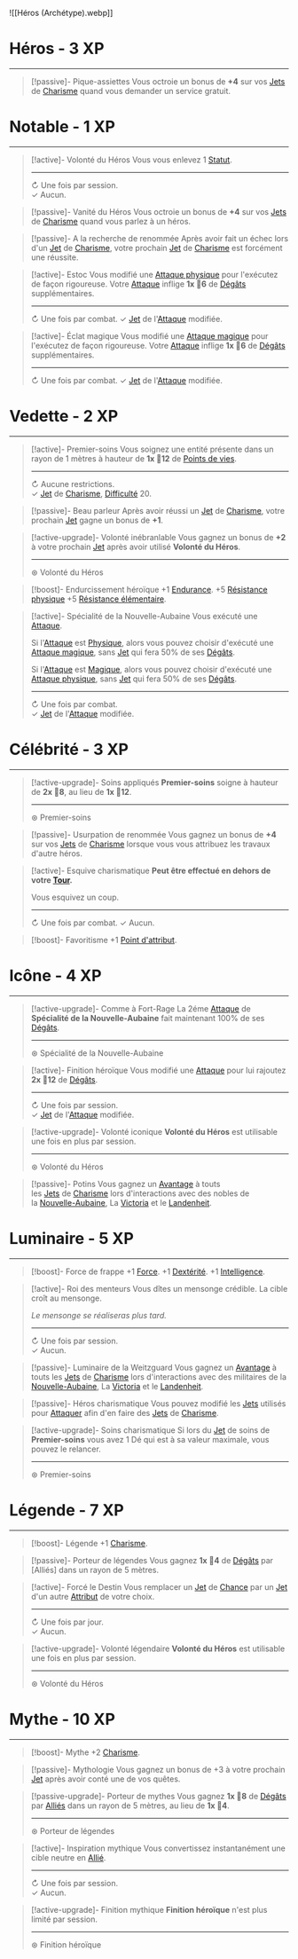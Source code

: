 ![[Héros (Archétype).webp]]
# Héros - 3 XP
---
>[!passive]- Pique-assiettes
>Vous octroie un bonus de **+4** sur vos [Jets]() de [Charisme]() quand vous demander un service gratuit.

# Notable - 1 XP
---
>[!active]- Volonté du Héros
>Vous vous enlevez 1 [Statut]().
>
>---
>↻ Une fois par session.  
>✓ Aucun.

>[!passive]- Vanité du Héros
>Vous octroie un bonus de **+4** sur vos [Jets]() de [Charisme]() quand vous parlez à un héros.

>[!passive]- A la recherche de renommée
>Après avoir fait un échec lors d'un [Jet]() de [Charisme](), votre prochain [Jet]() de [Charisme]() est forcément une réussite.

>[!active]- Estoc
>Vous modifié une [Attaque physique]() pour l'exécutez de façon rigoureuse. Votre [Attaque]() inflige **1x 🎲6** de [Dégâts]() supplémentaires.
>
>---
>↻ Une fois par combat.
>✓ [Jet]() de l'[Attaque]() modifiée.

>[!active]- Éclat magique
>Vous modifié une [Attaque magique]() pour l'exécutez de façon rigoureuse. Votre [Attaque]() inflige **1x 🎲6** de [Dégâts]() supplémentaires.
>
>---
>↻ Une fois par combat.
>✓ [Jet]() de l'[Attaque]() modifiée.
>

# Vedette - 2 XP
---
>[!active]- Premier-soins
>Vous soignez une entité présente dans un rayon de 1 mètres à hauteur de **1x 🎲12** de [Points de vies]().
>
>---
>↻ Aucune restrictions.  
>✓ [Jet]() de [Charisme](), [Difficulté]() 20.

>[!passive]- Beau parleur
>Après avoir réussi un [Jet]() de [Charisme](), votre prochain [Jet]() gagne un bonus de **+1**.

>[!active-upgrade]- Volonté inébranlable
>Vous gagnez un bonus de **+2** à votre prochain [Jet]() après avoir utilisé **Volonté du Héros**.
>
>---
>⊛ Volonté du Héros

>[!boost]- Endurcissement héroïque
>+1 [Endurance]().
>+5 [Résistance physique]()
>+5 [Résistance élémentaire]().

>[!active]- Spécialité de la Nouvelle-Aubaine
>Vous exécuté une [Attaque]().
>
>Si l'[Attaque]() est [Physique](), alors vous pouvez choisir d'exécuté une [Attaque magique](), sans [Jet]() qui fera 50% de ses [Dégâts]().
>
>Si l'[Attaque]() est [Magique](), alors vous pouvez choisir d'exécuté une [Attaque physique](), sans [Jet]() qui fera 50% de ses [Dégâts]().
>
>---
>↻ Une fois par combat.  
>✓ [Jet]() de l'[Attaque]() modifiée.

# Célébrité - 3 XP
---
>[!active-upgrade]- Soins appliqués
>**Premier-soins** soigne à hauteur de **2x 🎲8**, au lieu de **1x 🎲12**.
>
>---
>⊛ Premier-soins

>[!passive]- Usurpation de renommée 
>Vous gagnez un bonus de **+4** sur vos [Jets]() de [Charisme]() lorsque vous vous attribuez les travaux d'autre héros.

>[!active]- Esquive charismatique
>**Peut être effectué en dehors de votre [Tour]().**
>
>Vous esquivez un coup.
>
>---
>↻ Une fois par combat.
>✓ Aucun.

>[!boost]- Favoritisme
>+1 [Point d'attribut]().

# Icône - 4 XP
---
>[!active-upgrade]- Comme à Fort-Rage
>La 2éme [Attaque]() de **Spécialité de la Nouvelle-Aubaine** fait maintenant 100% de ses [Dégâts]().
>
>---
>⊛ Spécialité de la Nouvelle-Aubaine

>[!active]- Finition héroïque
>Vous modifié une [Attaque]() pour lui rajoutez **2x 🎲12** de [Dégâts]().
>
>---
>↻ Une fois par session.  
>✓ [Jet]() de l'[Attaque]() modifiée.

>[!active-upgrade]- Volonté iconique
>**Volonté du Héros** est utilisable une fois en plus par session.
>
>---
>⊛ Volonté du Héros

>[!passive]- Potins
>Vous gagnez un [Avantage](app://obsidian.md/index.html) à touts les [Jets](app://obsidian.md/index.html) de [Charisme](app://obsidian.md/index.html) lors d'interactions avec des nobles de la [Nouvelle-Aubaine](), La [Victoria]() et le [Landenheit]().
# Luminaire - 5 XP
---
>[!boost]- Force de frappe
>+1 [Force]().
>+1 [Dextérité]().
>+1 [Intelligence]().

>[!active]- Roi des menteurs
>Vous dîtes un mensonge crédible. La cible croît au mensonge.
>
>*Le mensonge se réaliseras plus tard.*
>
>---
>↻ Une fois par session.  
>✓ Aucun.

>[!passive]- Luminaire de la Weitzguard
>Vous gagnez un [Avantage]() à touts les [Jets]() de [Charisme]() lors d'interactions avec des militaires de la [Nouvelle-Aubaine](), La [Victoria]() et le [Landenheit]().

>[!passive]- Héros charismatique
>Vous pouvez modifié les [Jets]() utilisés pour [Attaquer]() afin d'en faire des [Jets]() de [Charisme]().

>[!active-upgrade]- Soins charismatique
>Si lors du [Jet]() de soins de **Premier-soins** vous avez 1 Dé qui est à sa valeur maximale, vous pouvez le relancer.
>
>---
>⊛ Premier-soins

# Légende - 7 XP
---
>[!boost]- Légende
>+1 [Charisme]().

>[!passive]- Porteur de légendes
>Vous gagnez **1x 🎲4** de [Dégâts]() par [Alliés] dans un rayon de 5 mètres.

>[!active]- Forcé le Destin
>Vous remplacer un [Jet]() de [Chance]() par un [Jet]() d'un autre [Attribut]() de votre choix.
>
>---
>↻ Une fois par jour.  
>✓ Aucun.

>[!active-upgrade]- Volonté légendaire
>**Volonté du Héros** est utilisable une fois en plus par session.
>
>---
>⊛ Volonté du Héros

# Mythe - 10 XP
---
>[!boost]- Mythe
>+2 [Charisme]().

>[!passive]- Mythologie
>Vous gagnez un bonus de +3 à votre prochain [Jet]() après avoir conté une de vos quêtes.

>[!passive-upgrade]- Porteur de mythes
>Vous gagnez **1x 🎲8** de [Dégâts]() par [Alliés]() dans un rayon de 5 mètres, au lieu de **1x 🎲4**.
>
>---
>⊛ Porteur de légendes

>[!active]- Inspiration mythique
>Vous convertissez instantanément une cible neutre en [Allié]().
>
>---
>↻ Une fois par session.  
>✓ Aucun.

>[!active-upgrade]- Finition mythique
>**Finition héroïque** n'est plus limité par session.
>
>---
>⊛ Finition héroïque

